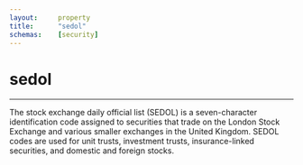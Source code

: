```yaml
---
layout:     property
title:      "sedol"
schemas:    [security]
---
```


# sedol

---

The stock exchange daily official list (SEDOL) is a seven-character identification code assigned to securities that trade on the London Stock Exchange and various smaller exchanges in the United Kingdom. SEDOL codes are used for unit trusts, investment trusts, insurance-linked securities, and domestic and foreign stocks.